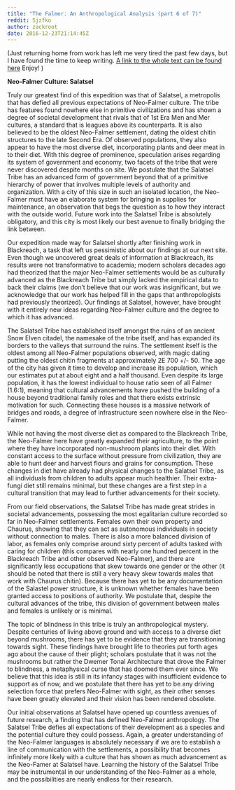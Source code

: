 ```yaml
---
title: "The Falmer: An Anthropological Analysis (part 6 of 7)"
reddit: 5jzfko
author: zackroot
date: 2016-12-23T21:14:45Z
---
```


(Just returning home from work has left me very tired the past few days, but I have found the time to keep writing. [A link to the whole text can be found here](https://docs.google.com/document/d/1S7zQLnJcEKPg7IAdCrx5g1QNR_9qvd9w3jJflORATJw/edit?usp=sharing) Enjoy! )

**Neo-Falmer Culture: Salatsel**
 
 Truly our greatest find of this expedition was that of Salatsel, a metropolis that has defied all previous expectations of Neo-Falmer culture. The tribe has features found nowhere else in primitive civilizations and has shown a degree of societal development that rivals that of 1st Era Men and Mer cultures, a standard that is leagues above its counterparts. It is also believed to be the oldest Neo-Falmer settlement, dating the oldest chitin structures to the late Second Era. Of observed populations, they also appear to have the most diverse diet, incorporating plants and deer meat in to their diet. With this degree of prominence, speculation arises regarding its system of government and economy, two facets of the tribe that were never discovered despite months on site. We postulate that the Salatsel Tribe has an advanced form of government beyond that of a primitive hierarchy of power that involves multiple levels of authority and organization. With a city of this size in such an isolated location, the Neo-Falmer must have an elaborate system for bringing in supplies for maintenance, an observation that begs the question as to how they interact with the outside world. Future work into the Salatsel Tribe is absolutely obligatory, and this city is most likely our best avenue to finally bridging the link between.

 Our expedition made way for Salatsel shortly after finishing work in Blackreach, a task that left us pessimistic about our findings at our next site. Even though we uncovered great deals of information at Blackreach, its results were not transformative to academia; modern scholars decades ago had theorized that the major Neo-Falmer settlements would be as culturally advanced as the Blackreach Tribe but simply lacked the empirical data to back their claims (we don’t believe that our work was insignificant, but we acknowledge that our work has helped fill in the gaps that anthropologists had previously theorized). Our findings at Salatsel, however, have brought with it entirely new ideas regarding Neo-Falmer culture and the degree to which it has advanced.

 The Salatsel Tribe has established itself amongst the ruins of an ancient Snow Elven citadel, the namesake of the tribe itself, and has expanded its borders to the valleys that surround the ruins. The settlement itself is the oldest among all Neo-Falmer populations observed, with magic dating putting the oldest chitin fragments at approximately 2E 700 +/- 50. The age of the city has given it time to develop and increase its population, which our estimates put at about eight and a half thousand. Even despite its large population, it has the lowest individual to house ratio seen of all Falmer (1.6:1), meaning that cultural advancements have pushed the building of a house beyond traditional family roles and that there exists extrinsic motivation for such. Connecting these houses is a massive network of bridges and roads, a degree of infrastructure seen nowhere else in the Neo-Falmer.

 While not having the most diverse diet as compared to the Blackreach Tribe, the Neo-Falmer here have greatly expanded their agriculture, to the point where they have incorporated non-mushroom plants into their diet. With constant access to the surface without pressure from civilization, they are able to hunt deer and harvest flours and grains for consumption. These changes in diet have already had physical changes to the Salatsel Tribe, as all individuals from children to adults appear much healthier. Their extra-fungi diet still remains minimal, but these changes are a first step in a cultural transition that may lead to further advancements for their society.

 From our field observations, the Salatsel Tribe has made great strides in societal advancements, possessing the most egalitarian culture recorded so far in Neo-Falmer settlements. Females own their own property and Chaurus, showing that they can act as autonomous individuals in society without connection to males. There is also a more balanced division of labor, as females only comprise around sixty percent of adults tasked with caring for children (this compares with nearly one hundred percent in the Blackreach Tribe and other observed Neo-Falmer), and there are significantly less occupations that skew towards one gender or the other (it should be noted that there is still a very heavy skew towards males that work with Chaurus chitin). Because there has yet to be any documentation of the Salastel power structure, it is unknown whether females have been granted access to positions of authority. We postulate that, despite the cultural advances of the tribe, this division of government between males and females is unlikely or is minimal.

 The topic of blindness in this tribe is truly an anthropological mystery. Despite centuries of living above ground and with access to a diverse diet beyond mushrooms, there has yet to be evidence that they are transitioning towards sight. These findings have brought life to theories put forth ages ago about the cause of their plight; scholars postulate that it was not the mushrooms but rather the Dwemer Tonal Architecture that drove the Falmer to blindness, a metaphysical curse that has doomed them ever since. We believe that this idea is still in its infancy stages with insufficient evidence to support as of now, and we postulate that there has yet to be any driving selection force that prefers Neo-Falmer with sight, as their other senses have been greatly elevated and their vision has been rendered obsolete.

 Our initial observations at Salatsel have opened up countless avenues of future research, a finding that has defined Neo-Falmer anthropology. The Salatsel Tribe defies all expectations of their development as a species and the potential culture they could possess. Again, a greater understanding of the Neo-Falmer languages is absolutely necessary if we are to establish a line of communication with the settlements, a possibility that becomes infinitely more likely with a culture that has shown as much advancement as the Neo-Famer at Salatsel have. Learning the history of the Salatsel Tribe may be instrumental in our understanding of the Neo-Falmer as a whole, and the possibilities are nearly endless for their research.
